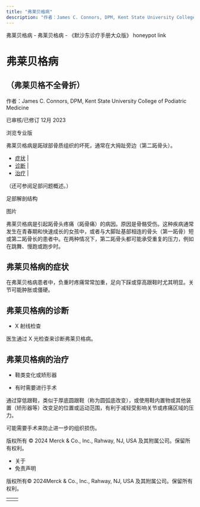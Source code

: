 ```yaml
---
title: "弗莱贝格病"
description: "作者：James C. Connors, DPM, Kent State University College of Podiatric Medicine"
---
```


﻿弗莱贝格病 \- 弗莱贝格病 \- 《默沙东诊疗手册大众版》 honeypot link

# 弗莱贝格病

## （弗莱贝格不全骨折）

作者：James C. Connors, DPM, Kent State University College of Podiatric Medicine

已审核/已修订 12月 2023

浏览专业版

弗莱贝格病是跖球部骨质组织的坏死，通常在大拇趾旁边（第二跖骨头）。

- [症状](#症状_v26371114_zh) \|
- [诊断](#诊断_v26371117_zh) \|
- [治疗](#治疗_v26371123_zh) \|

（还可参阅足部问题概述。）

足部解剖结构



图片

弗莱贝格病是引起跖骨头疼痛（跖骨痛）的病因。原因是骨骼受伤。这种疾病通常发生在青春期和快速成长的女孩中，或者与大脚趾基部相连的骨头（第一跖骨）短或第二跖骨长的患者中。在两种情况下，第二跖骨头都可能承受重复的压力，例如在跳舞、慢跑或跑步时。

## 弗莱贝格病的症状

在弗莱贝格病患者中，负重时疼痛常常加重，足向下踩或穿高跟鞋时尤其明显。关节可能肿胀或僵硬。

## 弗莱贝格病的诊断

- X 射线检查


医生通过 X 光检查来诊断弗莱贝格病。

## 弗莱贝格病的治疗

- 鞋类变化或矫形器

- 有时需要进行手术


通过穿低跟鞋，类似于厚底圆跟鞋（称为圆弧底改变），或使用鞋内置物或其他装置（矫形器等）改变足的位置或运动范围，有利于减轻受影响关节或疼痛区域的压力。

可能需要手术来防止进一步的组织损伤。



版权所有 © 2024
Merck & Co., Inc., Rahway, NJ, USA 及其附属公司。保留所有权利。

- 关于
- 免责声明

版权所有© 2024Merck & Co., Inc., Rahway, NJ, USA 及其附属公司。保留所有权利。

|     |     |
| --- | --- |
|  |  |